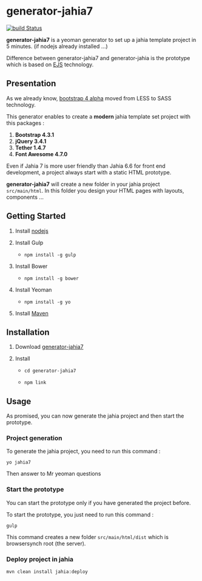 # generator-jahia7

[![build Status](https://travis-ci.org/Alexandre-Gadiou/generator-jahia7.svg)](https://travis-ci.org/Alexandre-Gadiou/generator-jahia7.svg?branch=master)

**generator-jahia7** is a yeoman generator to set up a jahia template project in 5 minutes. (if nodejs already installed ...)

Difference between generator-jahia7 and generator-jahia is the prototype which is based on [EJS](http://ejs.co) technology.

## Presentation

As we already know, [bootstrap 4 alpha](http://blog.getbootstrap.com/2015/08/19/bootstrap-4-alpha/) moved from LESS to SASS technology.
 
This generator enables to create a **modern** jahia template set project with this packages : 

1. **Bootstrap 4.3.1**
2. **jQuery 3.4.1**
3. **Tether 1.4.7**
4. **Font Awesome 4.7.0**

Even if Jahia 7 is more user friendly than Jahia 6.6 for front end development, a project always start with a static HTML prototype.

**generator-jahia7** will create a new folder in your jahia project `src/main/html`. In this folder you 
design your HTML pages with layouts, components ...

## Getting Started

1. Install [nodejs](https://nodejs.org/)

2. Install Gulp
	
	* 	`npm install -g gulp`
		
3. Install Bower
	
	* 	`npm install -g bower`
		
4. Install Yeoman

	* 	`npm install -g yo`	

5. Install [Maven](https://maven.apache.org/install.html)
	

## Installation

1. Download [generator-jahia7](https://github.com/Alexandre-Gadiou/generator-jahia7/archive/master.zip)

2. Install

	* 	`cd generator-jahia7`
		
	* 	`npm link`
		
## Usage	

As promised, you can now generate the jahia project and then start the prototype.

### Project generation

To generate the jahia project, you need to run this command  :

```
yo jahia7
```

Then answer to Mr yeoman questions

### Start the prototype	

You can start the prototype only if you have generated the project before.

To start the prototype, you just need to run this command  :

```
gulp
```

This command creates a new folder `src/main/html/dist` which is browsersynch root (the server).

### Deploy project in jahia

```
mvn clean install jahia:deploy
```
